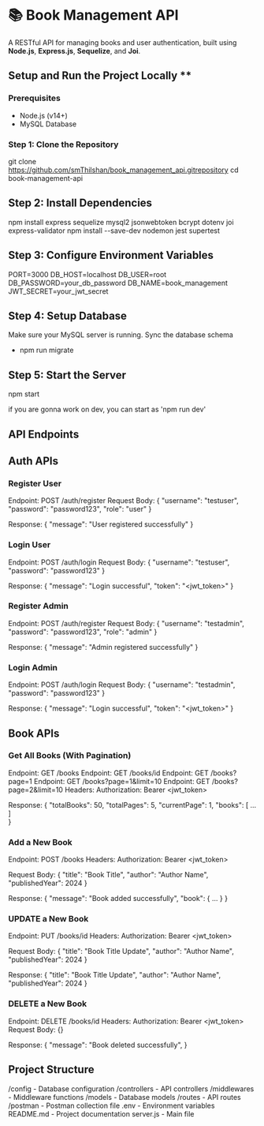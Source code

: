 # 📚 Book Management API

A RESTful API for managing books and user authentication, built using **Node.js**, **Express.js**, **Sequelize**, and **Joi**.

## Setup and Run the Project Locally **

### Prerequisites
- Node.js (v14+)
- MySQL Database

### Step 1: Clone the Repository

git clone https://github.com/smThilshan/book_management_api.gitrepository
cd book-management-api

## Step 2: Install Dependencies

npm install express sequelize mysql2 jsonwebtoken bcrypt dotenv joi express-validator
npm install --save-dev nodemon jest supertest

## Step 3: Configure Environment Variables

PORT=3000
DB_HOST=localhost
DB_USER=root
DB_PASSWORD=your_db_password
DB_NAME=book_management
JWT_SECRET=your_jwt_secret

## Step 4: Setup Database

Make sure your MySQL server is running. Sync the database schema

- npm run migrate

## Step 5: Start the Server

npm start

if you are gonna work on dev, you can start as 'npm run dev'

## API Endpoints

## Auth APIs 
### Register User
Endpoint: POST /auth/register
Request Body:
{
  "username": "testuser",
  "password": "password123",
  "role": "user"
}

Response:
{
  "message": "User registered successfully"
}


### Login User
Endpoint: POST /auth/login
Request Body:
{
  "username": "testuser",
  "password": "password123"
}

Response:
{
  "message": "Login successful",
  "token": "<jwt_token>"
}

### Register Admin
Endpoint: POST /auth/register
Request Body:
{
  "username": "testadmin",
  "password": "password123",
  "role": "admin"
}

Response:
{
  "message": "Admin registered successfully"
}


### Login Admin
Endpoint: POST /auth/login
Request Body:
{
  "username": "testadmin",
  "password": "password123"
}

Response:
{
  "message": "Login successful",
  "token": "<jwt_token>"
}

## Book APIs 

### Get All Books (With Pagination)
Endpoint: GET /books
Endpoint: GET /books/id
Endpoint: GET /books?page=1
Endpoint: GET /books?page=1&limit=10
Endpoint: GET /books?page=2&limit=10
Headers:
Authorization: Bearer <jwt_token>

Response:
{
  "totalBooks": 50,
  "totalPages": 5,
  "currentPage": 1,
  "books": [ ... ]  
}

### Add a New Book
Endpoint: POST /books
Headers:
Authorization: Bearer <jwt_token>

Request Body:
{
  "title": "Book Title",
  "author": "Author Name",
  "publishedYear": 2024
}

Response:
{
  "message": "Book added successfully",
  "book": { ... }
}

### UPDATE a New Book
Endpoint: PUT /books/id
Headers:
Authorization: Bearer <jwt_token>

Request Body:
{
  "title": "Book Title Update",
  "author": "Author Name",
  "publishedYear": 2024
}

Response:
{
 "title": "Book Title Update",
  "author": "Author Name",
  "publishedYear": 2024
}


### DELETE a New Book
Endpoint: DELETE /books/id
Headers:
Authorization: Bearer <jwt_token>
Request Body:  {}

Response:
{
    "message": "Book deleted successfully",
}

## Project Structure

/config         - Database configuration
/controllers    - API controllers
/middlewares    - Middleware functions
/models         - Database models
/routes         - API routes
/postman        - Postman collection file
.env            - Environment variables
README.md       - Project documentation
server.js       - Main file





